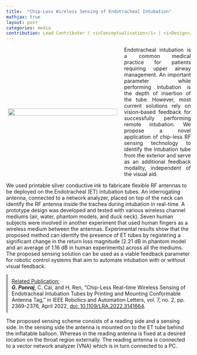 ```yaml
---
title:  "Chip-Less Wireless Sensing of Endotracheal Intubation"
mathjax: true
layout: post
categories: media
contribution: Lead Contributer ( <i>Conceptualisation</i> | <i>Design</i> | <i>Experimentation</i> | <i>Characterisation</i> | <i>Writing</i> )
---
```

<style>
  .post_container {
  display: flex;
  flex-direction: row;
  align-items: center;
  justify-content: space-between;
  flex-wrap: wrap;
}

/* Set padding-left or padding-right equal to 0 in main code */
.flex-item-text {
  flex: 35%;
/*   border: 1px solid blue; */
  padding-left:1em;
  padding-right:1em;
  justify-content: space-around;
}

.flex-item-pic {
  flex: 58%;
/*   border: 1px solid blue; */
  padding: 5px;
  align-content: space-around;
}

/* Responsive layout - makes a one column layout instead of a two-column layout */
@media (max-width: 800px) {
  .post_container {
    flex-direction: column;
  }
  .flex-item-text{
    padding: 0px;
  }
  .flex-item-pic{
    max-width: 90%;
  }
}

</style>
<!--
<div align="right" style="margin-top: 0px; padding-top: 0px;">
  Contribution: Lead (Conceptualisation | Design | Experimentation | Characterisation | Writing)
</div>
-->
<div class="post_container">
      <div class="flex-item-pic">
        <img src="/GodwinPonraj/assets/Fig_ETtube_sch.jpg" height = "100%">
      </div>
      <div class="flex-item-text" align="justify" style="padding-right:0px">
        Endotracheal intubation is a common medical practice for patients requiring upper airway management. An important parameter while performing intubation is the depth of insertion of the tube. However, most current solutions rely on vision-based feedback for successfully performing remote intubation. We propose a novel application of chip-less RF sensing technology to identify the intubation tube from the exterior and serve as an additional feedback modality, independent of the visual aid.
      </div>
</div>

<!--more-->
We used printable silver conductive ink to fabricate flexible RF antennas to be deployed on the Endotracheal (ET) intubation tubes. An interrogating antenna, connected to a network analyzer, placed on top of the neck can identify the RF antenna inside the trachea during intubation in real-time. A prototype design was developed and tested with various wireless channel mediums (air, water, phantom models, and duck neck). Seven human subjects were involved in another experiment that used human fingers as a wireless medium between the antennas. Experimental results show that the proposed method can identify the presence of ET tubes by registering a significant change in the return loss magnitude (2.21 dB in phantom model and an average of 1.16 dB in human experiments) across all the mediums. The proposed sensing solution can be used as a viable feedback parameter for robotic control systems that aim to automate intubation with or without visual feedback.

<div style="padding:10px; border-left: 5px solid darkgray">
<u>Related Publication:</u><br>
<b><i>G. Ponraj</i></b>, C. Cai, and H. Ren, “Chip-Less Real-time Wireless Sensing of Endotracheal Intubation Tubes by Printing and Mounting Conformable Antenna Tag,” in IEEE Robotics and Automation Letters, vol. 7, no. 2, pp. 2369-2376, April 2022, <a href = "https://ieeexplore.ieee.org/document/9676421/">doi: 10.1109/LRA.2022.3141664</a>.
</div>

The proposed sensing scheme consists of a reading side and a sensing side. In the sensing side the antenna is mounted on to the ET tube behind the inflatable balloon. Whereas in the reading antenna is fixed at a desired location on the throat region externally. The reading antenna is connected to a vector network analyzer (VNA) which is in turn connected to a PC.

